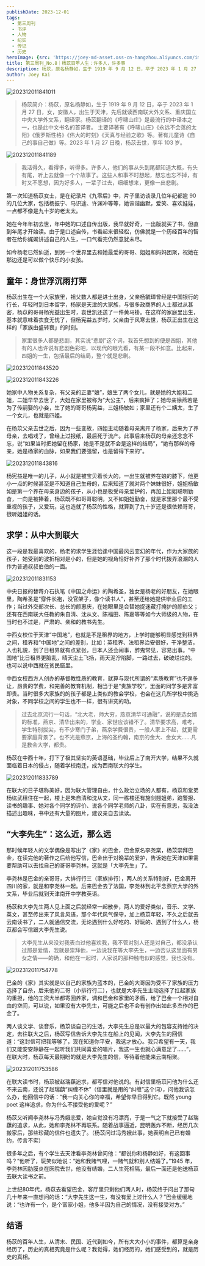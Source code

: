 ```yaml
---
publishDate: 2023-12-01
tags:
  - 第三周刊
  - 书评
  - 人物
  - 纪实
  - 传记
  - 历史
heroImage: {src: 'https://joey-md-asset.oss-cn-hangzhou.aliyuncs.com/img/202312132359155.jpeg', inferSize: true}
title: 第三周刊_No.8｜杨苡百年人生：许多人，许多事
description: 杨苡，原名杨静如，生于 1919 年 9 月 12 日，卒于 2023 年 1 月 27 日，女，安徽人，出生于天津，先后就读西南联大外文系、重庆国立中央大学外文系，翻译家。杨苡翻译的《呼啸山庄》是最流行的中译本之一，也是此中文书名的首译者。
author: Joey Kai
---
```


![202312011841011](../assets/2023/202312011841011.png)

> 杨苡简介：杨苡，原名杨静如，生于 1919 年 9 月 12 日，卒于 2023 年 1 月 27 日，女，安徽人，出生于天津，先后就读西南联大外文系、重庆国立中央大学外文系，翻译家。杨苡翻译的《呼啸山庄》是最流行的中译本之一，也是此中文书名的首译者。
> 主要译著有《呼啸山庄》《永远不会落的太阳》《俄罗斯性格》《伟大的时刻》《天真与经验之歌》等。著有儿童诗《自己的事自己做》等。2023 年 1 月 27 日晚，杨苡去世，享年 103 岁。

![202312011841189](../assets/2023/202312011841189.png)

> 我活得久，看得多，听得多。许多人，他们的事从头到尾都知道大概，有头有尾，听上去就像一个个故事了。这些人和事不时想起，想忘也忘不掉，有时又不愿想，因为好多人，一辈子过去，细细想来，更像一出悲剧。

第一次知道杨苡女士，是在纪录片《九零后》中，片子里访谈录几位年纪都逾 90 的几位大家，包括杨振宁、马识途、许渊冲等等，她诙谐幽默，爱笑、喜欢娃娃，一点都不像是九十岁的老太太。

她在今年年初去世，年中她的口述自传出版，我早就好奇，一出版就买了书，但直到年尾才开始读。由于是口述自传，书看起来很轻松，仿佛就是一个历经百年的智者在给你娓娓讲述自己的人生，一口气看完仍然意犹未尽。

如今杨老已然仙逝，到另一个世界里去和她最爱的哥哥、姐姐和妈妈团聚，祝她在那边还是可以做个快乐的小女孩。

## 童年：身世浮沉雨打萍

杨苡出生在一个大家族里，祖父数人都是进士出身，父亲杨毓璋曾经是中国银行的行长，年轻时到日本留学，杨家是天津的大家族，与很多政商界的人士都过从甚密，杨苡的哥哥杨宪益出生时，袁世凯还送了一件黄马褂。在这样的家庭里出生，基本就意味着衣食无忧了，但杨宪益五岁时，父亲由于风寒去世，杨苡正出生在这样的「家族由盛转衰」的时刻。

> 家里很多人都是悲剧，其实说“悲剧”这个词，我首先想到的便是四姐，其他有的人也许说有悲剧色彩吧，以现代的眼光看，有某一段不如意。比起来，四姐的一生，包括最后的结局，整个就是悲剧。

![202312011843520](../assets/2023/202312011843520.png)

![202312011843226](../assets/2023/202312011843226.png)

她家中人物关系复杂，有父亲的正妻“娘”，娘生了两个女儿，就是她的大姐和二姐，二姐早早去世了，大姐在家里被称为“大公主”，后来疯掉了；她母亲徐燕若是为了传嗣娶的小妾，生了她的哥哥杨宪益，三姐杨敏如；家里还有个二姨太，生了一个女儿，也就是四姐。

在杨苡父亲去世之后，因为一些变故，四姐主动随着母亲离开了杨家，后来为了养母亲，去唱戏了，曾经上过报纸，最后死于流产。此事后来杨苡的母亲还念念不忘，说“如果当时把她留在杨家，她是不是就不会是这样的结局”，“她有那样的母亲，她是杨家的血脉，如果我们要强留，也是留得下来的”。

![202312011843816](../assets/2023/202312011843816.png)

杨宪益是唯一的儿子，从小就是被宝贝着长大的，一出生就被养在娘的膝下，他更小一点的时候甚至是不知道自己生母的，后来知道了就对两个妹妹很好，姐姐杨敏如是第一个养在母亲身边的孩子，从小也是极受母亲爱护的，再加上姐姐聪明勤奋，一向是被捧着，杨苡既不如哥哥聪明，又不如姐姐勤奋，就是家里那个最不受重视的孩子，又爱玩，这也造就了杨苡的性格，就算到了九十岁还是很依赖哥哥，很听姐姐的话。

## 求学：从中大到联大

这一段是我最喜欢的，杨老的求学生涯恰逢中国最风云变幻的年代，作为大家族的孩子，她受到的波折相对是小的，但是她的视角恰好补齐了那个时代拨弄浪潮的人作为普通叔叔伯伯的一面。

![202312011831153](../assets/2023/202312011831153.png)

中央日报的替蒋介石执笔《中国之命运》的陶希圣，独女是杨老的好朋友，在她眼里，陶希圣是“穿件长袍，没官架子，像个读书人”，甚至还给她提供毕业后的工作；当过外交部次长、总长的颜惠庆，在她眼里是会替她捉迷藏打掩护的颜伯父；还有在西南联大任教的朱自清、沈从文、陈福田、陈嘉等等如今大师级的人物，在当时也不过是，严肃的、亲和的教书先生。

中西女校位于天津“中国地”，也就是不是租界的地方，上学时能够明显感觉到租界之间，租界和“中国地”之间的差别，比如：英租界、法租界治安很好，干净整洁，人也礼貌，到了日租界就有点紧张，日本人还会闹事，醉鬼常见，容易出事。“中国地”比日租界更脏乱，晴天尘土飞扬，雨天泥泞陷脚，一路过去，破破烂烂的。也可以说中西就在贫民窟里。

中西女校西方人创办的基督教性质的教育，就算与现代所谓的“素质教育”也不遑多让，昂贵的学费，和完善的教育机制，相当于是“贵族学校”，里面的同学多是非富即贵。当时很多大家族的的孩子都是上类似的教会学校，也会在这几所学校中挑选对象，不同学校之间的学生也不一样，很有讲究的叻。

> 过去北京流行一句话，“北大老，师大穷，燕京清华可通融”，说的是选女婿的标准，燕京、清华出来的，学业、家世应该错不了。清华要求高，难考，学生特别拔尖，有不少寒门子弟，燕京学费很贵，一般人家上不起，就更需要家庭背景了。也不光是燕京，上海的圣约翰，南京的金大、金女大……凡是教会大学，都贵。

杨苡在中西十年，打下了极其坚实的英语基础，毕业后上了南开大学，结果不久就面临着日本的侵占，随着学校南迁，成为西南联大的学生。

![202312011833789](../assets/2023/202312011833789.png)

在联大的日子堪称美好，因为联大管理自由，什么政治立场的人都有，杨苡和堂弟杨纮武租住在一起，楼上是朱自清和沈从文，同一栋楼还有施剑翘姐弟，跑警报、读书的趣事、她对各个同学的评价、说各个同学老师的八卦，实在有意思，我没法描述出趣味，书中还有大量的图片，建议亲自去读读。

## “大李先生”：这么近，那么远

那时候年轻人的文学偶像是写出了《家》的巴金，巴金原名李尧棠，杨苡崇拜巴金，在读完他的著作之后给他写信，巴金出于对晚辈的爱护，告诉她在天津如果需要帮助可以去找自己的哥哥李尧林，这就是「大李先生」了。

李尧林是巴金的亲哥哥，大排行行三（家族排行），两人的关系特别好，巴金离开四川的家，就是和李尧林一起。后来巴金去了法国，李尧林到北平念燕京大学的外文系，毕业后就到天津南开中学教英语。

杨苡和大李先生两人见上面之后就经常一起散步，两人的爱好类似，音乐、文学、英文，甚至传出来了风言风语，那个年代风气保守，加上杨苡年轻，不久之后就去云南读书了，二人就通信交流，无论遇到什么好吃的、好玩的、遇到了什么人，杨苡都会写信跟大李先生说。

> 大李先生从来没对我表白过他喜欢我，我不管对别人还是对自己，都没承认过那是爱情，我就是崇拜他，一边说我在等大李先生，一边否认这里面有男女之情——的确，和他在一起时，人家说的那种触电似的感觉，我也没有。

![202312011754778](../assets/2023/202312011754778.png)

巴金的《家》其实就是以自己的家族为蓝本的，巴金的大哥因为受不了家族的压力选择了自杀，后来他的二哥（小排行行二），也就是大李先生主动选择了扛起家族的重担，他的工资大半都寄回养家，调和巴金和家里的矛盾，给了巴金一个相对自由的空间，可以说，如果没有大李先生，可能之后也不会有创作出如此多杰作的巴金了。

两人谈文学、谈音乐，杨苡谈自己的生活，大李先生总是以最大的包容支持她的决定，去往联大之后，杨苡写信告诉大李先生在船上的见闻，大李先生的回信道：“这封信可把我等够了，现在知道你平安，我这才放心。我只希望有一天，我们又能安安静静在一起听我们共同喜爱的唱片，我这一生也就心满意足了……”，在联大时，杨苡每天最期盼的就是大李先生的信，等待着他能来云南相聚。

![202312011753586](../assets/2023/202312011753586.png)

在联大读书时，杨苡被赵瑞蕻追求，都写信对他说的。有封信里杨苡问他为什么还不来云南，还说了赵瑞蕻“纠缠不休”（信里就是用的“纠缠”这个词），问他我该怎么办，他回信中的话：“我一向关心你的幸福，希望你早日得到它。既然 young poet 这样追求，你为什么不接受他的爱呢？”

杨苡又听闻李尧林与冯秀娥恋爱，她自觉没有冯漂亮，于是一气之下就接受了赵瑞蕻的追求，从此，她和李尧林不再联系。随着战事逼近，昆明轰炸不断，经历几次搬家后，那些珍藏的信件也遗失了。（杨苡问过冯秀娥此事，她表明自己已有婚约，传言不实）

很多年之后，有个学生去天津看李尧林曾问他：“都说你和杨静如好，有这回事吗？”他听了，玩笑似地说：“她和我赌气哩，一赌气就和别人结婚了。”1945 年，李尧林因肋膜炎在医院去世，他没有结婚，二人生死相隔，最后一面还是他送杨苡去联大读书之前。

上世纪80年代，杨苡去看望巴金，客厅里只剩他们两人时，杨苡终于问出了那句几十年来一直想问的话：“大李先生这一生，有没有爱上过什么人？”巴金缓缓地说：“也许有一个，是个富家小姐，他多半因为自己的情况，没有接受对方。”

## 结语

杨苡的百年人生，从清末、民国、近代到如今，所有大大小小的事件，都算是亲身经历了，历史的真相究竟是什么呢？我觉得，她们经历的，她们感受到的，就是历史的真相。
